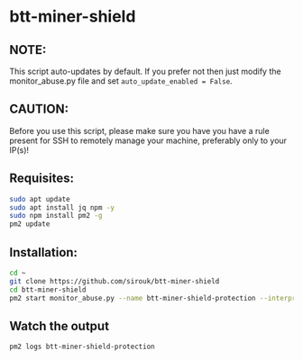 # btt-miner-shield

## NOTE:
This script auto-updates by default. If you prefer not then just modify the monitor_abuse.py file and set `auto_update_enabled = False`.

## CAUTION:
Before you use this script, please make sure you have you have a rule present for SSH to remotely manage your machine, preferably only to your IP(s)!

## Requisites:
```bash
sudo apt update
sudo apt install jq npm -y
sudo npm install pm2 -g
pm2 update
```

## Installation:
```bash
cd ~
git clone https://github.com/sirouk/btt-miner-shield
cd btt-miner-shield
pm2 start monitor_abuse.py --name btt-miner-shield-protection --interpreter python3
```

## Watch the output
`pm2 logs btt-miner-shield-protection`

